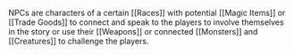 
NPCs are characters of a certain [[Races]] with potential [[Magic Items]] or [[Trade Goods]]  to connect and speak to the players to involve themselves in the story or use their [[Weapons]]  or connected [[Monsters]] and [[Creatures]] to challenge the players.